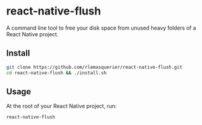 # react-native-flush

A command line tool to free your disk space from unused heavy folders of a React Native project.

## Install

```bash
git clone https://github.com/rlemasquerier/react-native-flush.git
cd react-native-flush && ./install.sh
```

## Usage

At the root of your React Native project, run:

```bash
react-native-flush
```
